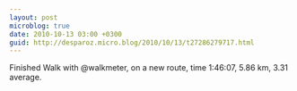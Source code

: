 ```yaml
---
layout: post
microblog: true
date: 2010-10-13 03:00 +0300
guid: http://desparoz.micro.blog/2010/10/13/t27286279717.html
---
```

Finished Walk with @walkmeter, on a new route, time 1:46:07, 5.86 km, 3.31 average.
